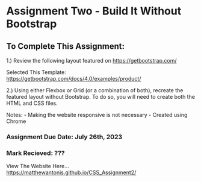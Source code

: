 # Assignment Two - Build It Without Bootstrap
 
## To Complete This Assignment: 

1.) Review the following layout featured on https://getbootstrap.com/

Selected This Template: https://getbootstrap.com/docs/4.0/examples/product/

2.) Using either Flexbox or Grid (or a combination of both), recreate the featured layout without Bootstrap. To do so, you will need to create both the HTML and CSS files. 

Notes: 
    - Making the website responsive is not necessary 
    - Created using Chrome


### Assignment Due Date: July 26th, 2023
### Mark Recieved: ???

View The Website Here... https://matthewantonis.github.io/CSS_Assignment2/
